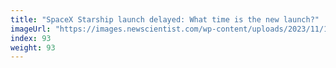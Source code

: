 ```yaml
---
title: "SpaceX Starship launch delayed: What time is the new launch?"
imageUrl: "https://images.newscientist.com/wp-content/uploads/2023/11/16143609/SEI_180434580.jpg?width=600"
index: 93
weight: 93
---
```

